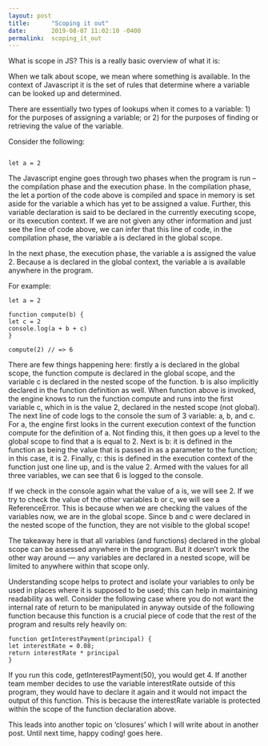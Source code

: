 ```yaml
---
layout: post
title:      "Scoping it out"
date:       2019-08-07 11:02:10 -0400
permalink:  scoping_it_out
---
```



What is scope in JS? This is a really basic overview of what it is:

When we talk about scope, we mean where something is available. In the context of Javascript it is the set of rules that determine where a variable can be looked up and determined.

There are essentially two types of lookups when it comes to a variable: 1) for the purposes of assigning a variable; or 2) for the purposes of finding or retrieving the value of the variable.

Consider the following:
```

let a = 2
```

The Javascript engine goes through two phases when the program is run – the compilation phase and the execution phase. In the compilation phase, the let a portion of the code above is compiled and space in memory is set aside for the variable a which has yet to be assigned a value. Further, this variable declaration is said to be declared in the currently executing scope, or its execution context. If we are not given any other information and just see the line of code above, we can infer that this line of code, in the compilation phase, the variable a is declared in the global scope.

In the next phase, the execution phase, the variable a is assigned the value 2. Because a is declared in the global context, the variable a is available anywhere in the program.

For example:

```
let a = 2

function compute(b) {
let c = 2 
console.log(a + b + c)
}

compute(2) // => 6
```

There are few things happening here: firstly a is declared in the global scope, the function compute is declared in the global scope, and the variable c is declared in the nested scope of the function. b is also implicitly declared in the function definition as well. When function above is invoked, the engine knows to run the function compute and runs into the first variable c, which in is the value 2, declared in the nested scope (not global). The next line of code logs to the console the sum of 3 variable: a, b, and c. For a, the engine first looks in the current execution context of the function compute for the definition of a. Not finding this, it then goes up a level to the global scope to find that a is equal to 2. Next is b: it is defined in the function as being the value that is passed in as a parameter to the function; in this case, it is 2. Finally, c: this is defined in the execution context of the function just one line up, and is the value 2. Armed with the values for all three variables, we can see that 6 is logged to the console.

If we check in the console again what the value of a is, we will see 2. If we try to check the value of the other variables b or c, we will see a ReferenceError. This is because when we are checking the values of the variables now, we are in the global scope. Since b and c were declared in the nested scope of the function, they are not visible to the global scope!

The takeaway here is that all variables (and functions) declared in the global scope can be assessed anywhere in the program. But it doesn’t work the other way around — any variables are declared in a nested scope, will be limited to anywhere within that scope only.

Understanding scope helps to protect and isolate your variables to only be used in places where it is supposed to be used; this can help in maintaining readability as well. Consider the following case where you do not want the internal rate of return to be manipulated in anyway outside of the following function because this function is a crucial piece of code that the rest of the program and results rely heavily on:

```
function getInterestPayment(principal) {
let interestRate = 0.08;
return interestRate * principal
}
```

If you run this code, getInterestPayment(50), you would get 4. If another team member decides to use the variable interestRate outside of this program, they would have to declare it again and it would not impact the output of this function. This is because the interestRate variable is protected within the scope of the function declaration above.

This leads into another topic on ‘closures’ which I will write about in another post. Until next time, happy coding! goes here.
